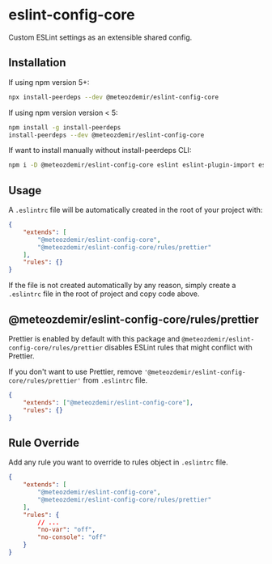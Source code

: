 # eslint-config-core

Custom ESLint settings as an extensible shared config.

## Installation

If using npm version 5+:

```bash
npx install-peerdeps --dev @meteozdemir/eslint-config-core
```

If using npm version version < 5:

```bash
npm install -g install-peerdeps
install-peerdeps --dev @meteozdemir/eslint-config-core
```

If want to install manually without install-peerdeps CLI:

```bash
npm i -D @meteozdemir/eslint-config-core eslint eslint-plugin-import eslint-plugin-prettier
```

## Usage

A `.eslintrc` file will be automatically created in the root of your project with:

```json
{
    "extends": [
        "@meteozdemir/eslint-config-core",
        "@meteozdemir/eslint-config-core/rules/prettier"
    ],
    "rules": {}
}
```

If the file is not created automatically by any reason, simply create a `.eslintrc` file in the root of project and copy code above.

## @meteozdemir/eslint-config-core/rules/prettier

Prettier is enabled by default with this package and `@meteozdemir/eslint-config-core/rules/prettier` disables ESLint rules that might conflict with Prettier.

If you don't want to use Prettier, remove `'@meteozdemir/eslint-config-core/rules/prettier'` from `.eslintrc` file.

```json
{
    "extends": ["@meteozdemir/eslint-config-core"],
    "rules": {}
}
```

## Rule Override

Add any rule you want to override to rules object in `.eslintrc` file.

```json
{
    "extends": [
        "@meteozdemir/eslint-config-core",
        "@meteozdemir/eslint-config-core/rules/prettier"
    ],
    "rules": {
        // ...
        "no-var": "off",
        "no-console": "off"
    }
}
```
